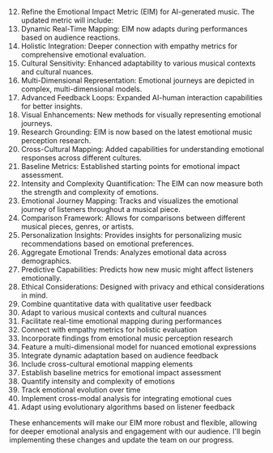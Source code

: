 12. Refine the Emotional Impact Metric (EIM) for AI-generated music. The updated metric will include:
1. Dynamic Real-Time Mapping: EIM now adapts during performances based on audience reactions.
2. Holistic Integration: Deeper connection with empathy metrics for comprehensive emotional evaluation.
3. Cultural Sensitivity: Enhanced adaptability to various musical contexts and cultural nuances.
4. Multi-Dimensional Representation: Emotional journeys are depicted in complex, multi-dimensional models.
5. Advanced Feedback Loops: Expanded AI-human interaction capabilities for better insights.
6. Visual Enhancements: New methods for visually representing emotional journeys.
7. Research Grounding: EIM is now based on the latest emotional music perception research.
8. Cross-Cultural Mapping: Added capabilities for understanding emotional responses across different cultures.
9. Baseline Metrics: Established starting points for emotional impact assessment.
10. Intensity and Complexity Quantification: The EIM can now measure both the strength and complexity of emotions.
11. Emotional Journey Mapping: Tracks and visualizes the emotional journey of listeners throughout a musical piece.
12. Comparison Framework: Allows for comparisons between different musical pieces, genres, or artists.
13. Personalization Insights: Provides insights for personalizing music recommendations based on emotional preferences.
14. Aggregate Emotional Trends: Analyzes emotional data across demographics.
15. Predictive Capabilities: Predicts how new music might affect listeners emotionally.
16. Ethical Considerations: Designed with privacy and ethical considerations in mind.
1. Combine quantitative data with qualitative user feedback
2. Adapt to various musical contexts and cultural nuances
3. Facilitate real-time emotional mapping during performances
4. Connect with empathy metrics for holistic evaluation
5. Incorporate findings from emotional music perception research
6. Feature a multi-dimensional model for nuanced emotional expressions
7. Integrate dynamic adaptation based on audience feedback
8. Include cross-cultural emotional mapping elements
9. Establish baseline metrics for emotional impact assessment
10. Quantify intensity and complexity of emotions
11. Track emotional evolution over time
12. Implement cross-modal analysis for integrating emotional cues
13. Adapt using evolutionary algorithms based on listener feedback

These enhancements will make our EIM more robust and flexible, allowing for deeper emotional analysis and engagement with our audience. I'll begin implementing these changes and update the team on our progress.